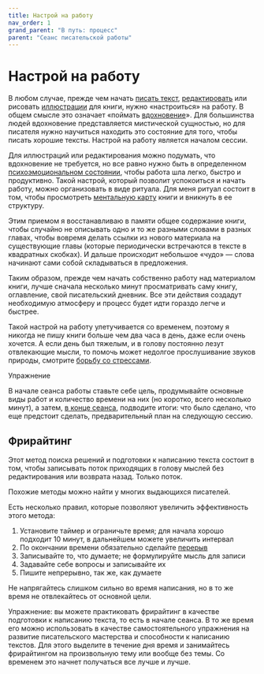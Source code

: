 ```yaml
---
title: Настрой на работу
nav_order: 1
grand_parent: "В путь: процесс"
parent: "Сеанс писательской работы"
---
```


# Настрой на работу

В любом случае, прежде чем начать [писать текст](FIXME:text-writing.md),
[редактировать](FIXME:editing.md) или рисовать [иллюстрации](FIXME) для книги,
нужно «настроиться» на работу.  В общем смысле это означает «поймать
[вдохновение](FIXME:inspiration.md)».  Для большинства людей вдохновение
представляется мистической сущностью, но для писателя нужно научиться
находить это состояние для того, чтобы писать хорошие тексты.  Настрой
на работу является началом сессии.

Для иллюстраций или редактирования можно подумать, что вдохновение не
требуется, но все равно нужно быть в определенном [психоэмоциональном
состоянии](FIXME:psycho.md), чтобы работа шла легко, быстро и продуктивно.
Такой настрой, который позволит успокоиться и начать работу, можно
организовать в виде ритуала.  Для меня ритуал состоит в том, чтобы
просмотреть [ментальную карту](FIXME:mindmaps.md) книги и вникнуть в ее
структуру.

Этим приемом я восстанавливаю в памяти общее содержание книги, чтобы
случайно не описывать одно и то же разными словами в разных главах,
чтобы вовремя делать ссылки из нового материала на существующие главы
(которые периодически встречаются в тексте в квадратных скобках).  И
дальше происходит небольшое «чудо» — слова начинают сами собой
складываться в предложения.

Таким образом, прежде чем начать собственно работу над материалом
книги, лучше сначала несколько минут просматривать саму книгу,
оглавление, свой писательский дневник.  Все эти действия создадут
необходимую атмосферу и процесс будет идти гораздо легче и быстрее.

Такой настрой на работу улетучивается со временем, поэтому я никогда
не пишу книги больше чем два часа в день, даже если очень хочется.
А если день был тяжелым, и в голову постоянно лезут отвлекающие мысли,
то помочь может недолгое прослушивание звуков природы, смотрите
[борьбу со стрессами](FIXME:stresses.md).

Упражнение

В начале сеанса работы ставьте себе цель, продумывайте
основные виды работ и количество времени на них (но коротко, всего
несколько минут), а затем, [в конце
сеанса](FIXME), подводите итоги: что было сделано, что еще предстоит сделать,
предварительный план на следующую сессию.


## Фрирайтинг

Этот метод поиска решений и подготовки к написанию текста состоит в
том, чтобы записывать поток приходящих в голову мыслей без
редактирования или возврата назад.  Только поток.

Похожие методы можно найти у многих выдающихся писателей.

Есть несколько правил, которые позволяют увеличить эффективность этого
метода:
1. Установите таймер и ограничьте время; для начала хорошо подходит 10
   минут, в дальнейшем можете увеличить интервал
2. По окончании времени обязательно сделайте [перерыв](FIXME:breaks.md)
3. Записывайте то, что думаете; не формулируйте мысль для записи
4. Задавайте себе вопросы и записывайте их
5. Пишите непрерывно, так же, как думаете

Не напрягайтесь слишком сильно во время написания, но в то же время не
отвлекайтесь от основной цели.

Упражнение: вы можете практиковать фрирайтинг в качестве подготовки к
написанию текста, то есть в начале сеанса.  В то же время его можно
использовать в качестве самостоятельного упражнения на развитие
писательского мастерства и способности к написанию текстов.  Для этого
выделите в течение дня время и занимайтесь фрирайтингом на
произвольную тему или вообще без темы.  Со временем это начнет
получаться все лучше и лучше.
